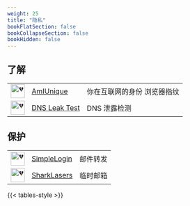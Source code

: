 ```yaml
---
weight: 25
title: "隐私"
bookFlatSection: false
bookCollapseSection: false
bookHidden: false
---
```





## 了解

|  |  |  |
| :----: | ---- | ---- |
| <img loading="lazy" width="32px" alt="💔" src="https://amiunique.org/favicon.ico"> | [AmIUnique](https://amiunique.org/) | 你在互联网的身份 浏览器指纹 |
| <img loading="lazy" width="32px" alt="💔" src="https://dnsleaktest.org/favicon.png"> | [DNS Leak Test](https://dnsleaktest.org/dns-leak-test) | DNS 泄露检测 |

## 保护

|  |  |  |
| :----: | ---- | ---- |
| <img loading="lazy" width="32px" alt="💔" src="https://combo.staticflickr.com/pw/images/favicons/favicon-32.png"> | [SimpleLogin](https://www.flickr.com/) | 邮件转发 |
| <img loading="lazy" width="32px" alt="💔" src="https://www.sharklasers.com/favicon.ico"> | [SharkLasers](https://www.sharklasers.com/) | 临时邮箱 |

{{< tables-style >}}